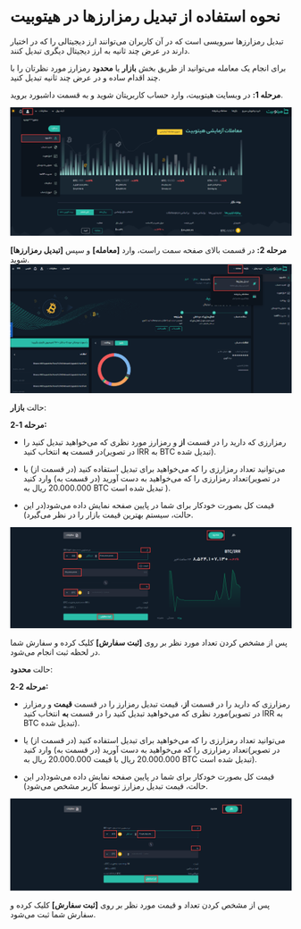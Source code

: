 # نحوه استفاده از تبدیل رمزارزها در هیتوبیت

تبدیل رمزارزها سرویسی است که در آن کاربران می‌توانند ارز دیجیتالی را که در اختیار دارند در عرض چند ثانیه به ارز دیجیتال دیگری تبدیل کنند.

برای انجام یک معامله می‌توانید از طریق بخش **بازار** یا **محدود** رمزارز مورد نظرتان را با چند اقدام ساده و در عرض چند ثانیه تبدیل کنید. 

**مرحله 1:** در وبسایت هیتوبیت، وارد حساب کاربریتان شوید و به قسمت داشبورد بروید.

![photo](./Images/How-to-Use-Convert3.png)

**مرحله 2:** در قسمت بالای صفحه سمت راست، وارد **[معامله]** و سپس **[تبدیل رمزارزها]** شوید.
![photo](./Images/How-to-Use-Convert4.png)

حالت **بازار**:

**مرحله 1-2:** 

- رمزارزی که دارید را در قسمت **از** و رمزارز مورد نظری که می‌خواهید تبدیل کنید را در قسمت **به** انتخاب کنید(در تصویر IRR به BTC تبدیل شده).

- می‌توانید تعداد رمزارزی را که می‌خواهید برای تبدیل استفاده کنید (در قسمت از) یا تعداد رمزارزی را که می‌خواهید به دست آورید (در قسمت به) وارد کنید(در تصویر 20.000.000 ریال به BTC تبدیل شده است ).

-  قیمت کل بصورت خودکار برای شما در پایین صفحه نمایش داده می‌شود(در این حالت، سیستم بهترین قیمت بازار را در نظر می‌گیرد).

![photo](./Images/How-to-Use-Convert1.png)

پس از مشخص کردن تعداد مورد نظر بر روی **[ثبت سفارش]** کلیک کرده و سفارش شما در لحظه ثبت انجام می‌شود.

حالت **محدود**:

**مرحله 2-2:** 

- رمزارزی که دارید را در قسمت **از**، قیمت تبدیل رمزارز را در قسمت **قیمت** و رمزارز مورد نظری که می‌خواهید تبدیل کنید را در قسمت **به** انتخاب کنید(در تصویر IRR به BTC تبدیل شده).

- می‌توانید تعداد رمزارزی را که می‌خواهید برای تبدیل استفاده کنید (در قسمت از) یا تعداد رمزارزی را که می‌خواهید به دست آورید (در قسمت به) وارد کنید(در تصویر 20.000.000 ریال با قیمت 20.000.000 ریال به BTC تبدیل شده است).

- قیمت کل بصورت خودکار برای شما در پایین صفحه نمایش داده می‌شود(در این حالت، قیمت تبدیل رمزارز توسط کاربر مشخص می‌شود).

![photo](./Images/How-to-Use-Convert2.png)

پس از مشخص کردن تعداد و قیمت مورد نظر بر روی **[ثبت سفارش]** کلیک کرده و سفارش شما ثبت می‌شود.


